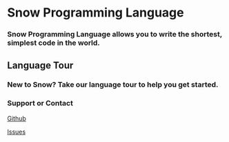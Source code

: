 # Snow Programming Language

### Snow Programming Language allows you to write the shortest, simplest code in the world.

## Language Tour

### New to Snow? Take our language tour to help you get started.

### Support or Contact

[Github](https://github.com/SnowballSH/Snow-lang)

[Issues](https://github.com/SnowballSH/Snow-lang/issues)
